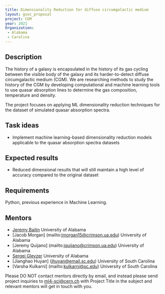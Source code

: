 ```yaml
---
title: Dimensionality Reduction for diffuse circumgalactic medium
layout: gsoc_proposal
project: CGM
year: 2021
Organization:
 - Alabama
 - Carolina
---
```


## Description

The history of a galaxy is encapsulated in the history of its gas cycling between the visible body of the
galaxy and its harder-to-detect diffuse circumgalactic medium (CGM).  We are researching methods to study the history of the CGM by developing computational and machine learning tools to use quasar absorption lines to determine the gas  composition, temperature and density.

The project focuses on applying ML dimensionality reduction techniques for the dataset of simulated quasar absorption spectra.


## Task ideas
  * Implement machine learning-based dimensionality reduction models applicable to the quasar absorption spectra datasets


## Expected results
  * Reduced dimensional results that will still maintain a high level of accuracy compared to the original dataset
   
## Requirements 
Python, previous experience in Machine Learning. 

## Mentors
  * [Jeremy Bailin](mailto:jbailin@ua.edu) University of Alabama
  * [Jacob Morgan] (mailto:jmorgan15@crimson.ua.edu) University of Alabama
  * [Jeremy Quijano] (mailto:jquijano@crimson.ua.edu) University of Alabama
  * [Sergei Gleyzer](mailto:sergei@cern.ch) University of Alabama
  * [Jianghao Huyan] (jhuyan@email.sc.edu) University of South Carolina
  * [Varsha Kulkarni] (mailto:kulkarni@sc.edu) University of South Carolina

Please DO NOT contact mentors directly by email, and instead please send project inquiries to ml4-sci@cern.ch with Project Title in the subject and relevant mentors will get in touch with you. 
